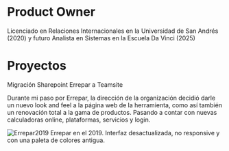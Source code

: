 # Product Owner

Licenciado en Relaciones Internacionales en la Universidad de San Andrés (2020) y futuro Analista en Sistemas en la Escuela Da Vinci (2025)


# Proyectos

Migración Sharepoint Errepar a Teamsite  

Durante mi paso por Errepar, la dirección de la organización decidió darle un nuevo look and feel a la página web de la herramienta, como así también un renovación total a la gama de productos. Pasando a contar con nuevas calculadoras online, plataformas, servicios y login. 

![Errepar2019](https://github.com/user-attachments/assets/49dbafed-39bc-40bc-abf0-57ede0cc7d1a)
            Errepar en el 2019. Interfaz desactualizada, no responsive y con una paleta de colores antigua. 
